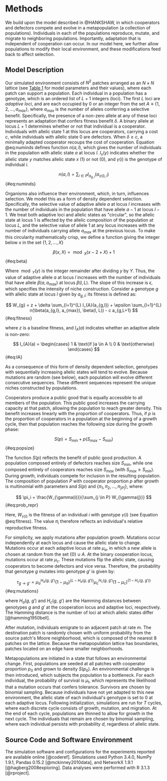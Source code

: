 # Methods

We build upon the model described in @HANKSHAW, in which cooperators and defectors compete and evolve in a metapopulation (a collection of populations). Individuals in each of the populations reproduce, mutate, and migrate to neighboring populations. Importantly, adaptation that is independent of cooperation can occur. In our model here, we further allow populations to modify their local environment, and these modifications feed back to affect selection.

## Model Description

Our simulated environment consists of $N^2$ patches arranged as an $N \times N$ lattice (see [Table 1](#tables) for model parameters and their values), where each patch can support a population. Each individual in a population has a genotype, which is an ordered list of $L+1$ integers (loci). The first $L$ loci are *adaptive loci*, and are each occupied by $0$ or an integer from the set $A \equiv \{1, 2, \ldots, a_{max}\}$, where $a_{max}$ is the number of alleles conferring a selective benefit. Specifically, the presence of a non-zero allele at any of these loci represents an adaptation that confers fitness benefit $\delta$. A binary allele at locus $L+1$ determines whether or not that individual is a cooperator. Individuals with allelic state $1$ at this locus are cooperators, carrying a cost $c$, while individuals with allelic state $0$ are defectors. When $\delta \ge c$, a minimally adapted cooperator recoups the cost of cooperation. Equation @eq:numinds defines function $n(a,l)$, which gives the number of individuals in the population with allelic state $a$ at locus $l$. $I_{x}(y)$ indicates whether the allelic state $y$ matches allelic state $x$ ($1$) or not ($0$), and $\gamma(i)$ is the genotype of individual $i$.

$$ n(a, l) = \sum_{i \in P} I_{a_{g,l}}(a_{\gamma(i), l}) $$ {#eq:numinds}

Organisms also influence their environment, which, in turn, influences selection. We model this as a form of density dependent selection. Specifically, the selective value of adaptive allele $a$ at locus $l$ increases with the number of individuals in the population that have allele $a-1$ at locus $l-1$. We treat both adaptive loci and allelic states as "circular", so the allelic state at locus 1 is affected by the allelic composition of the population at locus $L$, and the selective value of allele 1 at any locus increases with the number of individuals carrying allele $a_{max}$ at the previous locus. To make this circularity mathematically crisp, we define a function giving the integer below $x$ in the set $\{1, 2, \ldots, X\}$ 

$$ \beta(x, X) = \bmod_{X}(x - 2 + X) + 1 $$ {#eq:beta}

Where $\bmod_{Y}(y)$ is the integer remainder after dividing $y$ by $Y$. Thus, the value of adaptive allele $a$ at locus $l$ increases with the number of individuals that have allele $\beta(a,a_{max})$ at locus $\beta(l, L)$. The slope of this increase is $\epsilon$, which specifies the intensity of niche construction. Consider a genotype $g$ with allelic state at locus $l$ given by $a_{g,l}$; its fitness is defined as:

$$ W_{g} = z + \delta \sum_{l=1}^{L} I_{A}(a_{g,l}) + \epsilon \sum_{l=1}^{L} n(\beta(a_{g,l}, a_{max}), \beta(l, L)) - c a_{g,L+1} $$ {#eq:fitness}

where $z$ is a baseline fitness, and $I_{A}(a)$ indicates whether an adaptive allele is non-zero:

$$
I_{A}(a) =
\begin{cases}
    1 & \text{if }a \in A \\
    0 & \text{otherwise}
\end{cases}
$$ {#eq:IA}

As a consequence of this form of density dependent selection, genotypes with sequentially increasing allelic states will tend to evolve. Because mutations are random (see below), each population will evolve different consecutive sequences. These different sequences represent the unique niches constructed by populations.

Cooperators produce a public good that is equally accessible to all members of the population. This public good increases the carrying capacity at that patch, allowing the population to reach greater density. This benefit increases linearly with the proportion of cooperators. Thus, if $p$ is the proportion of cooperators in a population at the beginning of a growth cycle, then that population reaches the following size during the growth phase:

$$ S(p) = S_{min} + p (S_{max} - S_{min}) $$ {#eq:popsize}

The function $S(p)$ reflects the benefit of public good production. A population composed entirely of defectors reaches size $S_{min}$, while one composed entirely of cooperators reaches size $S_{max}$ (with $S_{max} \ge S_{min}$). During growth, individuals compete for inclusion in the resulting population. The composition of population $P$ with cooperator proportion $p$ after growth is multinomial with parameters and $S(p)$ and $\{\pi_1, \pi_2, \ldots, \pi_{|P|}\}$, where:

$$ \pi_i = \frac{W_{\gamma(i)}}{\sum_{j \in P} W_{\gamma(j)}} $$ {#eq:prob_repr}

Here, $W_{\gamma(i)}$ is the fitness of an individual $i$ with genotype $\gamma(i)$ (see Equation @eq:fitness). The value $\pi_i$ therefore reflects an individual's relative reproductive fitness.

For simplicity, we apply mutations after population growth. Mutations occur independently at each locus and cause the allelic state to change. Mutations occur at each adaptive locus at rate $\mu_{a}$, in which a new allele is chosen at random from the set $\{0\} \cup A$. At the binary cooperation locus, mutations occur at rate $\mu_{c}$. These mutations flip the allelic state, causing cooperators to become defectors and vice versa. Therefore, the probability that genotype $g$ mutates into genotype $g'$ is given by:

$$ \tau_{g \rightarrow g'} = \mu_{a}^{H_{a}(g,~g')}(1-\mu_{a})^{\{L-H_{a}(g,~g')\}} \mu_{c}^{H_{c}(g,~g')} (1-\mu_{c})^{\{1-H_{c}(g,~g')\}} $$ {#eq:mutations}

where $H_{a}(g,~g')$ and $H_{c}(g,~g')$ are the Hamming distances between genotypes $g$ and $g'$ at the cooperation locus and adaptive loci, respectively. The Hamming distance is the number of loci at which allelic states differ [@hamming1950bell].

After mutation, individuals emigrate to an adjacent patch at rate $m$. The destination patch is randomly chosen with uniform probability from the source patch's Moore neighborhood, which is composed of the nearest 8 patches on the lattice. Because the metapopulation lattice has boundaries, patches located on an edge have smaller neighborhoods.

Metapopulations are initiated in a state that follows an environmental change. First, populations are seeded at all patches with cooperator proportion $p_{0}$ and grown to density $S(p_{0})$. An environmental challenge is then introduced, which subjects the population to a bottleneck. For each individual, the probability of survival is $\mu_{t}$, which represents the likelihood that a mutation occurs that confers tolerance. Survivors are chosen by binomial sampling. Because individuals have not yet adapted to this new environment, the allelic state of each individual's genotype is set to $0$ at each adaptive locus. Following initialization, simulations are run for $T$ cycles, where each discrete cycle consists of growth, mutation, and migration. At the end of each cycle, populations are thinned to allow for growth in the next cycle. The individuals that remain are chosen by binomial sampling, where each individual persists with probability $d$, regardless of allelic state.


## Source Code and Software Environment

The simulation software and configurations for the experiments reported are available online [@coderef]. Simulations used Python 3.4.0, NumPy 1.9.1, Pandas 0.15.2 [@mckinney2010data], and NetworkX 1.9.1 [@hagberg2008exploring]. Data analyses were performed with R 3.1.3 [@rproject].

